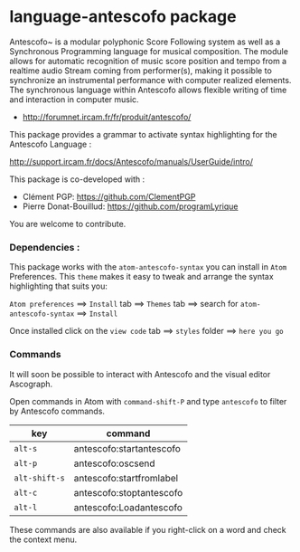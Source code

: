 # language-antescofo package

Antescofo~ is a modular polyphonic Score Following system as well as a Synchronous Programming language for musical composition. The module allows for automatic recognition of music score position and tempo from a realtime audio Stream coming from performer(s), making it possible to synchronize an instrumental performance with computer realized elements. The synchronous language within Antescofo allows flexible writing of time and interaction in computer music.

- http://forumnet.ircam.fr/fr/produit/antescofo/

This package provides a grammar to activate syntax highlighting for the Antescofo Language :

http://support.ircam.fr/docs/Antescofo/manuals/UserGuide/intro/


This package is co-developed with :

- Clément PGP: https://github.com/ClementPGP
- Pierre Donat-Bouillud:  https://github.com/programLyrique

You are welcome to contribute.


### Dependencies :

This package works with the `atom-antescofo-syntax` you can install in `Atom` Preferences.
This `theme` makes it easy to tweak and arrange the syntax highlighting that suits you:

`Atom preferences` ==> `Install` tab ==> `Themes` tab ==> search for `atom-antescofo-syntax` ==> `Install`

Once installed click on the `view code` tab ==> `styles` folder ==> `here you go`




### Commands

It will soon be possible to interact with Antescofo and the visual editor Ascograph.

Open commands in Atom with `command-shift-P` and type `antescofo` to filter by Antescofo commands.


| key              | command                    |
| ---------------- | -------------------------- |
| `alt-s`          | antescofo:startantescofo   |
| `alt-p`          | antescofo:oscsend          |
| `alt-shift-s`    | antescofo:startfromlabel   |
| `alt-c`          | antescofo:stoptantescofo   |
| `alt-l`          | antescofo:Loadantescofo    |

These commands are also available if you right-click on a word and check the context menu.
